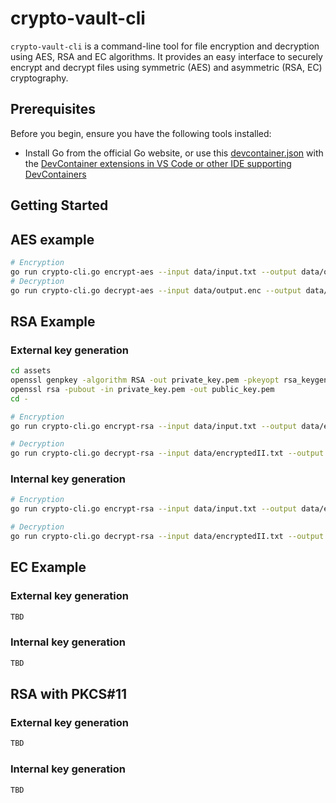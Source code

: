 # crypto-vault-cli

`crypto-vault-cli` is a command-line tool for file encryption and decryption using AES, RSA and EC algorithms. It provides an easy interface to securely encrypt and decrypt files using symmetric (AES) and asymmetric (RSA, EC) cryptography.

## Prerequisites

Before you begin, ensure you have the following tools installed:

- Install Go from the official Go website, or use this [devcontainer.json](../../.devcontainer/devcontainer.json) with the [DevContainer extensions in VS Code or other IDE supporting DevContainers](https://marketplace.visualstudio.com/items?itemName=ms-vscode-remote.remote-containers)

## Getting Started

## AES example

```sh
# Encryption
go run crypto-cli.go encrypt-aes --input data/input.txt --output data/output.enc --keySize 16 --keyDir data/
# Decryption
go run crypto-cli.go decrypt-aes --input data/output.enc --output data/decrypted.txt --keyDir data/
```

## RSA Example

### External key generation

```sh
cd assets
openssl genpkey -algorithm RSA -out private_key.pem -pkeyopt rsa_keygen_bits:2048
openssl rsa -pubout -in private_key.pem -out public_key.pem
cd -

# Encryption
go run crypto-cli.go encrypt-rsa --input data/input.txt --output data/encryptedII.txt --publicKey data/public_key.pem

# Decryption
go run crypto-cli.go decrypt-rsa --input data/encryptedII.txt --output data/decryptedII.txt --privateKey data/private_key.pem
```

### Internal key generation

```sh
# Encryption
go run crypto-cli.go encrypt-rsa --input data/input.txt --output data/encryptedII.txt

# Decryption
go run crypto-cli.go decrypt-rsa --input data/encryptedII.txt --output data/decryptedII.txt --privateKey data/private_key.pem
```

## EC Example

### External key generation

```sh
TBD
```

### Internal key generation

```sh
TBD
```

## RSA with PKCS#11 

### External key generation

```sh
TBD
```

### Internal key generation

```sh
TBD
```